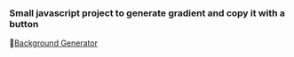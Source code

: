 ### Small javascript project to generate gradient and copy it with a button
🔗[Background Generator](https://jatin-7.github.io/gradient-generator/)
